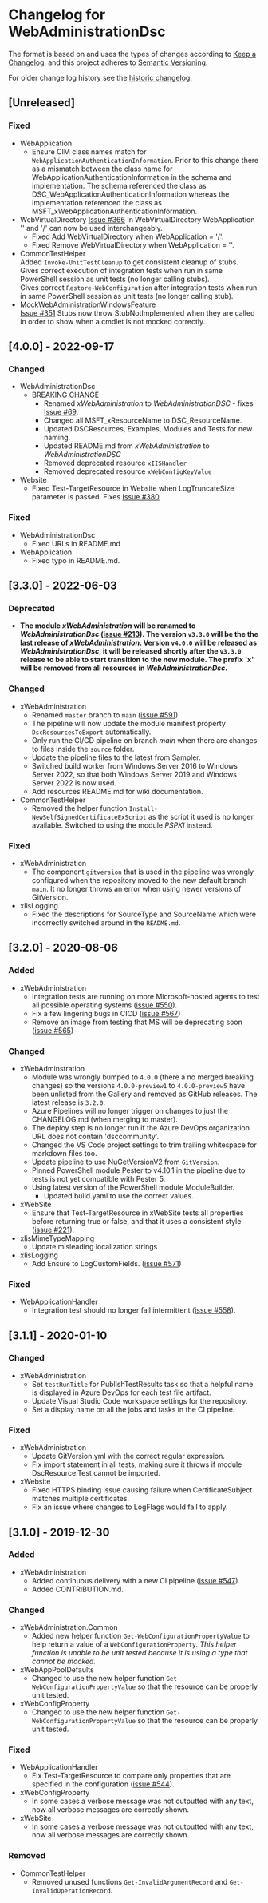 # Changelog for WebAdministrationDsc

The format is based on and uses the types of changes according to [Keep a Changelog](https://keepachangelog.com/en/1.0.0/),
and this project adheres to [Semantic Versioning](https://semver.org/spec/v2.0.0.html).

For older change log history see the [historic changelog](HISTORIC_CHANGELOG.md).

## [Unreleased]

### Fixed

- WebApplication
  - Ensure CIM class names match for `WebApplicationAuthenticationInformation`.
    Prior to this change there as a mismatch between the class name for
    WebApplicationAuthenticationInformation in the schema and implementation.
    The schema referenced the class as DSC_WebApplicationAuthenticationInformation
    whereas the implementation referenced the class as MSFT_xWebApplicationAuthenticationInformation.
- WebVirtualDirectory
  [Issue #366](https://github.com/dsccommunity/WebAdministrationDsc/issues/366)
  In WebVirtualDirectory WebApplication '' and '/' can now be used interchangeably.
  - Fixed Add WebVirtualDirectory when WebApplication = '/'.
  - Fixed Remove WebVirtualDirectory when WebApplication = ''.
- CommonTestHelper  
  Added `Invoke-UnitTestCleanup` to get consistent cleanup of stubs.  
  Gives correct execution of integration tests when run in same PowerShell session as unit tests (no longer calling stubs).  
  Gives correct `Restore-WebConfiguration` after integration tests when run in same PowerShell session as unit tests (no longer calling stub).  
- MockWebAdministrationWindowsFeature  
  [Issue #351](https://github.com/dsccommunity/WebAdministrationDsc/issues/351)
  Stubs now throw StubNotImplemented when they are called in order to show when a cmdlet is not mocked correctly.  

## [4.0.0] - 2022-09-17

### Changed

- WebAdministrationDsc
  - BREAKING CHANGE
    - Renamed _xWebAdministration_ to _WebAdministrationDSC_ - fixes [Issue #69](https://github.com/dsccommunity/WebAdministrationDsc/issues/213).
    - Changed all MSFT_xResourceName to DSC_ResourceName.
    - Updated DSCResources, Examples, Modules and Tests for new naming.
    - Updated README.md from _xWebAdministration_ to _WebAdministrationDSC_
    - Removed deprecated resource `xIISHandler`
    - Removed deprecated resource `xWebConfigKeyValue`
- Website
  - Fixed Test-TargetResource in Website when LogTruncateSize parameter is
    passed. Fixes [Issue #380](https://github.com/dsccommunity/WebAdministrationDsc/issues/380)

### Fixed

- WebAdministrationDsc
  - Fixed URLs in README.md
- WebApplication
  - Fixed typo in README.md.

## [3.3.0] - 2022-06-03

### Deprecated

- **The module _xWebAdministration_ will be renamed to _WebAdministrationDsc_
  ([issue #213](https://github.com/dsccommunity/WebAdministrationDsc/issues/213)).
  The version `v3.3.0` will be the the last release of _xWebAdministration_.
  Version `v4.0.0` will be released as _WebAdministrationDsc_, it will be
  released shortly after the `v3.3.0` release to be able to start transition
  to the new module. The prefix 'x' will be removed from all resources in
  _WebAdministrationDsc_.**

### Changed

- xWebAdministration
  - Renamed `master` branch to `main` ([issue #591](https://github.com/dsccommunity/WebAdministrationDsc/issues/591)).
  - The pipeline will now update the module manifest property `DscResourcesToExport`
    automatically.
  - Only run the CI/CD pipeline on branch _main_ when there are changes to files
    inside the `source` folder.
  - Update the pipeline files to the latest from Sampler.
  - Switched build worker from Windows Server 2016 to Windows Server 2022,
    so that both Windows Server 2019 and Windows Server 2022 is now used.
  - Add resources README.md for wiki documentation.
- CommonTestHelper
  - Removed the helper function `Install-NewSelfSignedCertificateExScript`
    as the script it used is no longer available. Switched to using the
    module _PSPKI_ instead.

### Fixed

- xWebAdministration
  - The component `gitversion` that is used in the pipeline was wrongly configured
    when the repository moved to the new default branch `main`. It no longer throws
    an error when using newer versions of GitVersion.
- xIisLogging
  - Fixed the descriptions for SourceType and SourceName which were incorrectly
    switched around in the `README.md`.

## [3.2.0] - 2020-08-06

### Added

- xWebAdministration
  - Integration tests are running on more Microsoft-hosted agents to
    test all possible operating systems ([issue #550](https://github.com/dsccommunity/WebAdministrationDsc/issues/550)).
  - Fix a few lingering bugs in CICD ([issue #567](https://github.com/dsccommunity/WebAdministrationDsc/issues/567))
  - Remove an image from testing that MS will be deprecating soon ([issue #565](https://github.com/dsccommunity/WebAdministrationDsc/issues/567))

### Changed

- xWebAdminstration
  - Module was wrongly bumped to `4.0.0` (there a no merged breaking changes)
    so the versions `4.0.0-preview1` to `4.0.0-preview5` have been unlisted
    from the Gallery and removed as GitHub releases. The latest release is
    `3.2.0`.
  - Azure Pipelines will no longer trigger on changes to just the CHANGELOG.md
    (when merging to master).
  - The deploy step is no longer run if the Azure DevOps organization URL
    does not contain 'dsccommunity'.
  - Changed the VS Code project settings to trim trailing whitespace for
    markdown files too.
  - Update pipeline to use NuGetVersionV2 from `GitVersion`.
  - Pinned PowerShell module Pester to v4.10.1 in the pipeline due to
    tests is not yet compatible with Pester 5.
  - Using latest version of the PowerShell module ModuleBuilder.
    - Updated build.yaml to use the correct values.
- xWebSite
  - Ensure that Test-TargetResource in xWebSite tests all properties before
    returning true or false, and that it uses a consistent style ([issue #221](https://github.com/dsccommunity/WebAdministrationDsc/issues/550)).
- xIisMimeTypeMapping
  - Update misleading localization strings
- xIisLogging
  - Add Ensure to LogCustomFields. ([issue #571](https://github.com/dsccommunity/WebAdministrationDsc/issues/571))

### Fixed

- WebApplicationHandler
  - Integration test should no longer fail intermittent ([issue #558](https://github.com/dsccommunity/WebAdministrationDsc/issues/558)).

## [3.1.1] - 2020-01-10

### Changed

- xWebAdministration
  - Set `testRunTitle` for PublishTestResults task so that a helpful name is
    displayed in Azure DevOps for each test file artifact.
  - Update Visual Studio Code workspace settings for the repository.
  - Set a display name on all the jobs and tasks in the CI pipeline.

### Fixed

- xWebAdministration
  - Update GitVersion.yml with the correct regular expression.
  - Fix import statement in all tests, making sure it throws if module
    DscResource.Test cannot be imported.
- xWebsite
  - Fixed HTTPS binding issue causing failure when CertificateSubject matches
    multiple certificates.
  - Fix an issue where changes to LogFlags would fail to apply.

## [3.1.0] - 2019-12-30

### Added

- xWebAdministration
  - Added continuous delivery with a new CI pipeline
    ([issue #547](https://github.com/dsccommunity/WebAdministrationDsc/issues/547)).
  - Added CONTRIBUTION.md.

### Changed

- xWebAdministration.Common
  - Added new helper function `Get-WebConfigurationPropertyValue` to
    help return a value of a `WebConfigurationProperty`. *This helper*
    *function is unable to be unit tested because it is using a type*
    *that cannot be mocked.*
- xWebAppPoolDefaults
  - Changed to use the new helper function `Get-WebConfigurationPropertyValue`
    so that the resource can be properly unit tested.
- xWebConfigProperty
  - Changed to use the new helper function `Get-WebConfigurationPropertyValue`
    so that the resource can be properly unit tested.

### Fixed

- WebApplicationHandler
  - Fix Test-TargetResource to compare only properties that are specified
    in the configuration ([issue #544](https://github.com/dsccommunity/WebAdministrationDsc/issues/544)).
- xWebConfigProperty
  - In some cases a verbose message was not outputted with any text, now
    all verbose messages are correctly shown.
- xWebSite
  - In some cases a verbose message was not outputted with any text, now
    all verbose messages are correctly shown.

### Removed

- CommonTestHelper
  - Removed unused functions `Get-InvalidArgumentRecord` and
    `Get-InvalidOperationRecord`.
